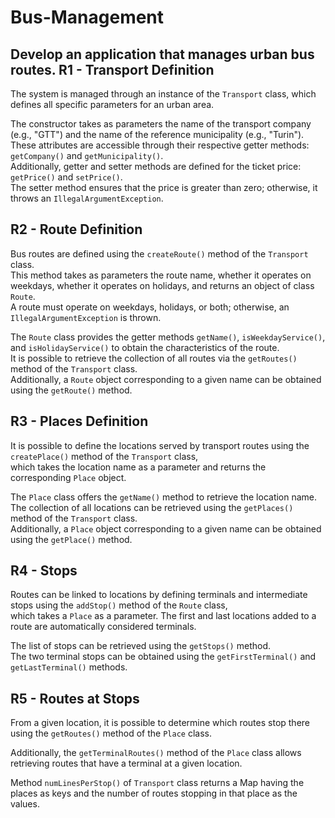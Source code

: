 # Bus-Management
Develop an application that manages urban bus routes.
R1 - Transport Definition  
---------------------------

The system is managed through an instance of the `Transport` class, which defines all specific parameters for an urban area.

The constructor takes as parameters the name of the transport company (e.g., "GTT") and the name of the reference municipality (e.g., "Turin").  
These attributes are accessible through their respective getter methods: `getCompany()` and `getMunicipality()`.  
Additionally, getter and setter methods are defined for the ticket price: `getPrice()` and `setPrice()`.  
The setter method ensures that the price is greater than zero; otherwise, it throws an `IllegalArgumentException`.

R2 - Route Definition  
-----------------------

Bus routes are defined using the `createRoute()` method of the `Transport` class.  
This method takes as parameters the route name, whether it operates on weekdays, whether it operates on holidays, and returns an object of class `Route`.  
A route must operate on weekdays, holidays, or both; otherwise, an `IllegalArgumentException` is thrown.  

The `Route` class provides the getter methods `getName()`, `isWeekdayService()`, and `isHolidayService()` to obtain the characteristics of the route.  
It is possible to retrieve the collection of all routes via the `getRoutes()` method of the `Transport` class.  
Additionally, a `Route` object corresponding to a given name can be obtained using the `getRoute()` method.

R3 - Places Definition  
----------------------------

It is possible to define the locations served by transport routes using the `createPlace()` method of the `Transport` class,  
which takes the location name as a parameter and returns the corresponding `Place` object.  

The `Place` class offers the `getName()` method to retrieve the location name.  
The collection of all locations can be retrieved using the `getPlaces()` method of the `Transport` class.  
Additionally, a `Place` object corresponding to a given name can be obtained using the `getPlace()` method.

R4 - Stops  
--------------

Routes can be linked to locations by defining terminals and intermediate stops using the `addStop()` method of the `Route` class,  
which takes a `Place` as a parameter. The first and last locations added to a route are automatically considered terminals.  

The list of stops can be retrieved using the `getStops()` method.  
The two terminal stops can be obtained using the `getFirstTerminal()` and `getLastTerminal()` methods.

R5 - Routes at Stops  
--------------------------

From a given location, it is possible to determine which routes stop there using the `getRoutes()` method of the `Place` class.

Additionally, the `getTerminalRoutes()` method of the `Place` class allows retrieving routes that have a terminal at a given location.

Method `numLinesPerStop()` of `Transport` class returns a Map having the places as keys and the number of routes stopping in that place as the values.
